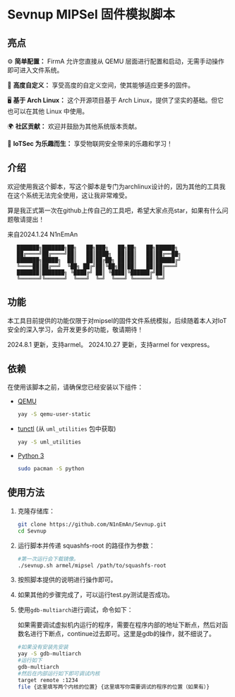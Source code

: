 # Sevnup MIPSel 固件模拟脚本

## 亮点

⚙️ **简单配置：** FirmA 允许您直接从 QEMU 层面进行配置和启动，无需手动操作即可进入文件系统。

🔧 **高度自定义：** 享受高度的自定义空间，使其能够适应更多的固件。

🖥️ **基于 Arch Linux：** 这个开源项目基于 Arch Linux，提供了坚实的基础。但它也可以在其他 Linux 中使用。

🌍 **社区贡献：** 欢迎并鼓励为其他系统版本贡献。

🎉 **IoTSec 为乐趣而生：** 享受物联网安全带来的乐趣和学习！

## 介绍

欢迎使用我这个脚本，写这个脚本是专门为archlinux设计的，因为其他的工具我在这个系统无法完全使用，这让我非常难受。

算是我正式第一次在github上传自己的工具吧，希望大家点亮star，如果有什么问题敬请提出！

来自2024.1.24 N1nEmAn

```
   ███████╗███████╗██╗   ██╗███╗   ██╗██╗   ██╗██████╗ 
   ██╔════╝██╔════╝██║   ██║████╗  ██║██║   ██║██╔══██╗
   ███████╗█████╗  ██║   ██║██╔██╗ ██║██║   ██║██████╔╝
   ╚════██║██╔══╝  ╚██╗ ██╔╝██║╚██╗██║██║   ██║██╔═══╝ 
   ███████║███████╗ ╚████╔╝ ██║ ╚████║╚██████╔╝██║     
   ╚══════╝╚══════╝  ╚═══╝  ╚═╝  ╚═══╝ ╚═════╝ ╚═╝     
```

## 功能

本工具目前提供的功能仅限于对mipsel的固件文件系统模拟，后续随着本人对IoT安全的深入学习，会开发更多的功能，敬请期待！

2024.8.1 更新，支持armel。
2024.10.27 更新，支持armel for vexpress。

## 依赖

在使用该脚本之前，请确保您已经安装以下组件：

- [QEMU](https://www.qemu.org/)

  ```bash
  yay -S qemu-user-static
  ```

- [tunctl](https://tunctl.sourceforge.net/) (从 `uml_utilities` 包中获取)

  ```bash
  yay -S uml_utilities
  ```

- [Python 3](https://www.python.org/)

  ```bash
  sudo pacman -S python
  ```

## 使用方法

1. 克隆存储库：

   ```bash
   git clone https://github.com/N1nEmAn/Sevnup.git
   cd Sevnup
   ```

2. 运行脚本并传递 squashfs-root 的路径作为参数：

   ```bash
   #第一次运行会下载镜像。
   ./sevnup.sh armel/mipsel /path/to/squashfs-root
   ```

3. 按照脚本提供的说明进行操作即可。


4. 如果其他的步骤完成了，可以运行test.py测试是否成功。

5. 使用`gdb-multiarch`进行调试，命令如下：

   如果需要调试虚拟机内运行的程序，需要在程序内部的地址下断点，然后对函数名进行下断点，continue过去即可。这里是gdb的操作，就不细说了。

   ```sh
   #如果没有安装先安装
   yay -S gdb-multiarch
   #运行如下
   gdb-multiarch
   #然后在内部运行如下即可调试内核
   target remote :1234
   file {这里填写两个内核的位置} {这里填写你需要调试的程序的位置（如果有）}
   ```

   



